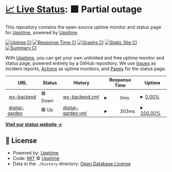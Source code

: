 # [📈 Live Status](https://upptime.github.io/upptime): <!--live status--> **🟧 Partial outage**

This repository contains the open-source uptime monitor and status page for [Upptime](https://upptime.js.org), powered by [Upptime](https://github.com/upptime/upptime).

[![Uptime CI](https://github.com/upptime/upptime/workflows/Uptime%20CI/badge.svg)](https://github.com/upptime/upptime/actions?query=workflow%3A%22Uptime+CI%22)
[![Response Time CI](https://github.com/upptime/upptime/workflows/Response%20Time%20CI/badge.svg)](https://github.com/upptime/upptime/actions?query=workflow%3A%22Response+Time+CI%22)
[![Graphs CI](https://github.com/upptime/upptime/workflows/Graphs%20CI/badge.svg)](https://github.com/upptime/upptime/actions?query=workflow%3A%22Graphs+CI%22)
[![Static Site CI](https://github.com/upptime/upptime/workflows/Static%20Site%20CI/badge.svg)](https://github.com/upptime/upptime/actions?query=workflow%3A%22Static+Site+CI%22)
[![Summary CI](https://github.com/upptime/upptime/workflows/Summary%20CI/badge.svg)](https://github.com/upptime/upptime/actions?query=workflow%3A%22Summary+CI%22)

With [Upptime](https://upptime.js.org), you can get your own unlimited and free uptime monitor and status page, powered entirely by a GitHub repository. We use [Issues](https://github.com/upptime/upptime/issues) as incident reports, [Actions](https://github.com/upptime/upptime/actions) as uptime monitors, and [Pages](https://upptime.github.io/upptime) for the status page.

<!--start: status pages-->
<!-- This summary is generated by Upptime (https://github.com/upptime/upptime) -->
<!-- Do not edit this manually, your changes will be overwritten -->
<!-- prettier-ignore -->
| URL | Status | History | Response Time | Uptime |
| --- | ------ | ------- | ------------- | ------ |
| <img alt="" src="https://icons.duckduckgo.com/ip3/zustcv.fun.ico" height="13"> [wx-backend](https://zustcv.fun/api/wx/) | 🟥 Down | [wx-backend.yml](https://github.com/WANGJUNHAOmatt/my-sites/commits/HEAD/history/wx-backend.yml) | <details><summary><img alt="Response time graph" src="./graphs/wx-backend/response-time-week.png" height="20"> 0ms</summary><br><a href="https://upptime.github.io/upptime/history/wx-backend"><img alt="Response time 800" src="https://img.shields.io/endpoint?url=https%3A%2F%2Fraw.githubusercontent.com%2FWANGJUNHAOmatt%2Fmy-sites%2FHEAD%2Fapi%2Fwx-backend%2Fresponse-time.json"></a><br><a href="https://upptime.github.io/upptime/history/wx-backend"><img alt="24-hour response time 0" src="https://img.shields.io/endpoint?url=https%3A%2F%2Fraw.githubusercontent.com%2FWANGJUNHAOmatt%2Fmy-sites%2FHEAD%2Fapi%2Fwx-backend%2Fresponse-time-day.json"></a><br><a href="https://upptime.github.io/upptime/history/wx-backend"><img alt="7-day response time 0" src="https://img.shields.io/endpoint?url=https%3A%2F%2Fraw.githubusercontent.com%2FWANGJUNHAOmatt%2Fmy-sites%2FHEAD%2Fapi%2Fwx-backend%2Fresponse-time-week.json"></a><br><a href="https://upptime.github.io/upptime/history/wx-backend"><img alt="30-day response time 0" src="https://img.shields.io/endpoint?url=https%3A%2F%2Fraw.githubusercontent.com%2FWANGJUNHAOmatt%2Fmy-sites%2FHEAD%2Fapi%2Fwx-backend%2Fresponse-time-month.json"></a><br><a href="https://upptime.github.io/upptime/history/wx-backend"><img alt="1-year response time 800" src="https://img.shields.io/endpoint?url=https%3A%2F%2Fraw.githubusercontent.com%2FWANGJUNHAOmatt%2Fmy-sites%2FHEAD%2Fapi%2Fwx-backend%2Fresponse-time-year.json"></a></details> | <details><summary><a href="https://upptime.github.io/upptime/history/wx-backend">0.00%</a></summary><a href="https://upptime.github.io/upptime/history/wx-backend"><img alt="All-time uptime 26.04%" src="https://img.shields.io/endpoint?url=https%3A%2F%2Fraw.githubusercontent.com%2FWANGJUNHAOmatt%2Fmy-sites%2FHEAD%2Fapi%2Fwx-backend%2Fuptime.json"></a><br><a href="https://upptime.github.io/upptime/history/wx-backend"><img alt="24-hour uptime 0.00%" src="https://img.shields.io/endpoint?url=https%3A%2F%2Fraw.githubusercontent.com%2FWANGJUNHAOmatt%2Fmy-sites%2FHEAD%2Fapi%2Fwx-backend%2Fuptime-day.json"></a><br><a href="https://upptime.github.io/upptime/history/wx-backend"><img alt="7-day uptime 0.00%" src="https://img.shields.io/endpoint?url=https%3A%2F%2Fraw.githubusercontent.com%2FWANGJUNHAOmatt%2Fmy-sites%2FHEAD%2Fapi%2Fwx-backend%2Fuptime-week.json"></a><br><a href="https://upptime.github.io/upptime/history/wx-backend"><img alt="30-day uptime 0.00%" src="https://img.shields.io/endpoint?url=https%3A%2F%2Fraw.githubusercontent.com%2FWANGJUNHAOmatt%2Fmy-sites%2FHEAD%2Fapi%2Fwx-backend%2Fuptime-month.json"></a><br><a href="https://upptime.github.io/upptime/history/wx-backend"><img alt="1-year uptime 26.04%" src="https://img.shields.io/endpoint?url=https%3A%2F%2Fraw.githubusercontent.com%2FWANGJUNHAOmatt%2Fmy-sites%2FHEAD%2Fapi%2Fwx-backend%2Fuptime-year.json"></a></details>
| <img alt="" src="https://icons.duckduckgo.com/ip3/notes.zustcv.fun.ico" height="13"> [digital-garden](https://notes.zustcv.fun) | 🟩 Up | [digital-garden.yml](https://github.com/WANGJUNHAOmatt/my-sites/commits/HEAD/history/digital-garden.yml) | <details><summary><img alt="Response time graph" src="./graphs/digital-garden/response-time-week.png" height="20"> 303ms</summary><br><a href="https://upptime.github.io/upptime/history/digital-garden"><img alt="Response time 400" src="https://img.shields.io/endpoint?url=https%3A%2F%2Fraw.githubusercontent.com%2FWANGJUNHAOmatt%2Fmy-sites%2FHEAD%2Fapi%2Fdigital-garden%2Fresponse-time.json"></a><br><a href="https://upptime.github.io/upptime/history/digital-garden"><img alt="24-hour response time 306" src="https://img.shields.io/endpoint?url=https%3A%2F%2Fraw.githubusercontent.com%2FWANGJUNHAOmatt%2Fmy-sites%2FHEAD%2Fapi%2Fdigital-garden%2Fresponse-time-day.json"></a><br><a href="https://upptime.github.io/upptime/history/digital-garden"><img alt="7-day response time 303" src="https://img.shields.io/endpoint?url=https%3A%2F%2Fraw.githubusercontent.com%2FWANGJUNHAOmatt%2Fmy-sites%2FHEAD%2Fapi%2Fdigital-garden%2Fresponse-time-week.json"></a><br><a href="https://upptime.github.io/upptime/history/digital-garden"><img alt="30-day response time 349" src="https://img.shields.io/endpoint?url=https%3A%2F%2Fraw.githubusercontent.com%2FWANGJUNHAOmatt%2Fmy-sites%2FHEAD%2Fapi%2Fdigital-garden%2Fresponse-time-month.json"></a><br><a href="https://upptime.github.io/upptime/history/digital-garden"><img alt="1-year response time 400" src="https://img.shields.io/endpoint?url=https%3A%2F%2Fraw.githubusercontent.com%2FWANGJUNHAOmatt%2Fmy-sites%2FHEAD%2Fapi%2Fdigital-garden%2Fresponse-time-year.json"></a></details> | <details><summary><a href="https://upptime.github.io/upptime/history/digital-garden">100.00%</a></summary><a href="https://upptime.github.io/upptime/history/digital-garden"><img alt="All-time uptime 99.98%" src="https://img.shields.io/endpoint?url=https%3A%2F%2Fraw.githubusercontent.com%2FWANGJUNHAOmatt%2Fmy-sites%2FHEAD%2Fapi%2Fdigital-garden%2Fuptime.json"></a><br><a href="https://upptime.github.io/upptime/history/digital-garden"><img alt="24-hour uptime 100.00%" src="https://img.shields.io/endpoint?url=https%3A%2F%2Fraw.githubusercontent.com%2FWANGJUNHAOmatt%2Fmy-sites%2FHEAD%2Fapi%2Fdigital-garden%2Fuptime-day.json"></a><br><a href="https://upptime.github.io/upptime/history/digital-garden"><img alt="7-day uptime 100.00%" src="https://img.shields.io/endpoint?url=https%3A%2F%2Fraw.githubusercontent.com%2FWANGJUNHAOmatt%2Fmy-sites%2FHEAD%2Fapi%2Fdigital-garden%2Fuptime-week.json"></a><br><a href="https://upptime.github.io/upptime/history/digital-garden"><img alt="30-day uptime 100.00%" src="https://img.shields.io/endpoint?url=https%3A%2F%2Fraw.githubusercontent.com%2FWANGJUNHAOmatt%2Fmy-sites%2FHEAD%2Fapi%2Fdigital-garden%2Fuptime-month.json"></a><br><a href="https://upptime.github.io/upptime/history/digital-garden"><img alt="1-year uptime 99.98%" src="https://img.shields.io/endpoint?url=https%3A%2F%2Fraw.githubusercontent.com%2FWANGJUNHAOmatt%2Fmy-sites%2FHEAD%2Fapi%2Fdigital-garden%2Fuptime-year.json"></a></details>

<!--end: status pages-->

[**Visit our status website →**](https://upptime.github.io/upptime)

## 📄 License

- Powered by: [Upptime](https://github.com/upptime/upptime)
- Code: [MIT](./LICENSE) © [Upptime](https://upptime.js.org)
- Data in the `./history` directory: [Open Database License](https://opendatacommons.org/licenses/odbl/1-0/)
